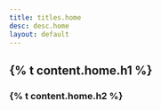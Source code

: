 ```yaml
---
title: titles.home
desc: desc.home
layout: default
---
```


## {% t content.home.h1 %} 

### {% t content.home.h2 %}



